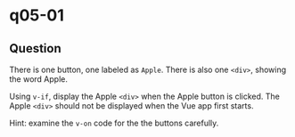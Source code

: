 # q05-01

## Question
There is one button, one labeled as `Apple`. There is also one `<div>`, showing the word Apple. 

Using `v-if`, display the Apple `<div>` when the Apple button is clicked. The Apple `<div>` should not be displayed when the Vue app first starts.

Hint: examine the `v-on` code for the the buttons carefully. 
